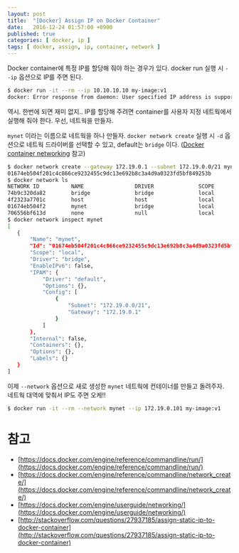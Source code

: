 ```yaml
---
layout: post
title:  "[Docker] Assign IP on Docker Container"
date:   2016-12-24 01:57:00 +0900
published: true
categories: [ docker, ip ]
tags: [ docker, assign, ip, container, network ]
---
```


Docker container에 특정 IP를 할당해 줘야 하는 경우가 있다. docker run 실행 시 `--ip` 옵션으로 IP를 주면 된다.

```bash
$ docker run -it --rm --ip 10.10.10.10 my-image:v1
docker: Error response from daemon: User specified IP address is supported on user defined networks only.
```

역시. 한번에 되면 재미 없지.. IP를 할당해 주려면 container를 사용자 지정 네트웍에서 실행해 줘야 한다. 우선, 네트웍을 만들자.

`mynet` 이라는 이름으로 네트웍을 하나 만들자. `docker network create` 실행 시 `-d` 옵션으로 네트웍 드라이버를 선택할 수 있고, default는 `bridge` 이다. ([Docker container networking](https://docs.docker.com/engine/userguide/networking/) 참고)

```bash
$ docker network create --gateway 172.19.0.1 --subnet 172.19.0.0/21 mynet
01674eb504f201c4c866ce9232455c9dc13e692b8c3a4d9a0323fd5bf849253b
$ docker network ls
NETWORK ID          NAME                DRIVER              SCOPE
74b9c320da82        bridge              bridge              local
4f2323a7701c        host                host                local
01674eb504f2        mynet               bridge              local
706556bf613d        none                null                local
$ docker network inspect mynet
[
   {
       "Name": "mynet",
       "Id": "01674eb504f201c4c866ce9232455c9dc13e692b8c3a4d9a0323fd5bf849253b",
       "Scope": "local",
       "Driver": "bridge",
       "EnableIPv6": false,
       "IPAM": {
           "Driver": "default",
           "Options": {},
           "Config": [
               {
                   "Subnet": "172.19.0.0/21",
                   "Gateway": "172.19.0.1"
               }
           ]
       },
       "Internal": false,
       "Containers": {},
       "Options": {},
       "Labels": {}
   }
]
```

이제 `--network` 옵션으로 새로 생성한 `mynet` 네트웍에 컨테이너를 만들고 돌려주자. 네트웍 대역에 맞춰서 IP도 주면 오케!!

```bash
$ docker run -it --rm --network mynet --ip 172.19.0.101 my-image:v1
```

# 참고
- [https://docs.docker.com/engine/reference/commandline/run/](https://docs.docker.com/engine/reference/commandline/run/)
- [https://docs.docker.com/engine/reference/commandline/network_create/](https://docs.docker.com/engine/reference/commandline/network_create/)
- [https://docs.docker.com/engine/userguide/networking/](https://docs.docker.com/engine/userguide/networking/)
- [http://stackoverflow.com/questions/27937185/assign-static-ip-to-docker-container](http://stackoverflow.com/questions/27937185/assign-static-ip-to-docker-container)
